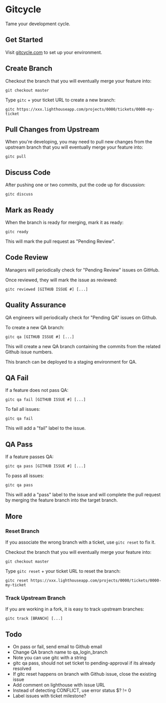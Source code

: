 Gitcycle
========

Tame your development cycle.

Get Started
-----------

Visit [gitcycle.com](http://gitcycle.com) to set up your environment.

Create Branch
-------------

Checkout the branch that you will eventually merge your feature into:

	git checkout master

Type `gitc` + your ticket URL to create a new branch:

	gitc https://xxx.lighthouseapp.com/projects/0000/tickets/0000-my-ticket


Pull Changes from Upstream
--------------------------

When you're developing, you may need to pull new changes from the upstream branch that you will eventually merge your feature into:

	gitc pull

Discuss Code
------------

After pushing one or two commits, put the code up for discussion:

	gitc discuss

Mark as Ready
-------------

When the branch is ready for merging, mark it as ready:

	gitc ready

This will mark the pull request as "Pending Review".

Code Review
-----------

Managers will periodically check for "Pending Review" issues on GitHub.

Once reviewed, they will mark the issue as reviewed:

	gitc reviewed [GITHUB ISSUE #] [...]

Quality Assurance
-----------------

QA engineers will periodically check for "Pending QA" issues on Github.

To create a new QA branch:

	gitc qa [GITHUB ISSUE #] [...]

This will create a new QA branch containing the commits from the related Github issue numbers.

This branch can be deployed to a staging environment for QA.

QA Fail
-------

If a feature does not pass QA:

	gitc qa fail [GITHUB ISSUE #] [...]

To fail all issues:

	gitc qa fail

This will add a "fail" label to the issue.

QA Pass
------- 

If a feature passes QA:

	gitc qa pass [GITHUB ISSUE #] [...]

To pass all issues:

	gitc qa pass

This will add a "pass" label to the issue and will complete the pull request by merging the feature branch into the target branch.

More
----

### Reset Branch

If you associate the wrong branch with a ticket, use `gitc reset` to fix it.

Checkout the branch that you will eventually merge your feature into:

	git checkout master

Type `gitc reset` + your ticket URL to reset the branch:

	gitc reset https://xxx.lighthouseapp.com/projects/0000/tickets/0000-my-ticket

### Track Upstream Branch

If you are working in a fork, it is easy to track upstream branches:

	gitc track [BRANCH] [...]

Todo
----

* On pass or fail, send email to Github email
* Change QA branch name to qa_login_branch
* Note you can use gitc with a string
* gitc qa pass, should not set ticket to pending-approval if its already resolved
* If gitc reset happens on branch with Github issue, close the existing issue
* Add comment on lighthouse with issue URL
* Instead of detecting CONFLICT, use error status $? != 0
* Label issues with ticket milestone?